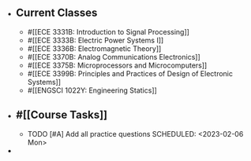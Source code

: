 - ## Current Classes
	- #[[ECE 3331B: Introduction to Signal Processing]]
	- #[[ECE 3333B: Electric Power Systems I]]
	- #[[ECE 3336B: Electromagnetic Theory]]
	- #[[ECE 3370B: Analog Communications Electronics]]
	- #[[ECE 3375B: Microprocessors and Microcomputers]]
	- #[[ECE 3399B: Principles and Practices of Design of Electronic Systems]]
	- #[[ENGSCI 1022Y: Engineering Statics]]
- ## #[[Course Tasks]]
	- TODO [#A] Add all practice questions
	  SCHEDULED: <2023-02-06 Mon>
-